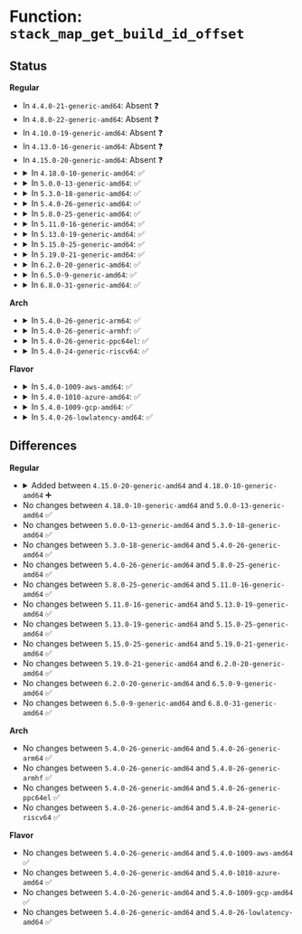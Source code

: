 # Function: <code>stack_map_get_build_id_offset</code>

## Status
<b>Regular</b>
<ul>
<li>
In <code>4.4.0-21-generic-amd64</code>: Absent ❓
</li>
<li>
In <code>4.8.0-22-generic-amd64</code>: Absent ❓
</li>
<li>
In <code>4.10.0-19-generic-amd64</code>: Absent ❓
</li>
<li>
In <code>4.13.0-16-generic-amd64</code>: Absent ❓
</li>
<li>
In <code>4.15.0-20-generic-amd64</code>: Absent ❓
</li>
<li>
<details>
<summary>In <code>4.18.0-10-generic-amd64</code>: ✅</summary>

```c
void stack_map_get_build_id_offset(struct bpf_stack_build_id * id_offs, u64 * ips, u32 trace_nr, bool user)
```

```json
{
  "name": "stack_map_get_build_id_offset",
  "collision_type": "Unique Static",
  "inline_type": "No",
  "funcs": [
    {
      "addr": 18446744071580748864,
      "name": "stack_map_get_build_id_offset",
      "external": false,
      "loc": "kernel/bpf/stackmap.c:283",
      "file": "kernel/bpf/stackmap.c",
      "inline": "seen, unknown",
      "caller_inline": [],
      "caller_func": [
        "kernel/bpf/stackmap.c:bpf_get_stack",
        "kernel/bpf/stackmap.c:bpf_get_stackid",
        "kernel/bpf/stackmap.c:bpf_get_stackid"
      ]
    }
  ],
  "symbols": [
    {
      "addr": 18446744071580748864,
      "name": "stack_map_get_build_id_offset",
      "section": ".text",
      "bind": "STB_LOCAL",
      "size": 1113
    }
  ]
}
```
</details>
</li>
<li>
<details>
<summary>In <code>5.0.0-13-generic-amd64</code>: ✅</summary>

```c
void stack_map_get_build_id_offset(struct bpf_stack_build_id * id_offs, u64 * ips, u32 trace_nr, bool user)
```

```json
{
  "name": "stack_map_get_build_id_offset",
  "collision_type": "Unique Static",
  "inline_type": "No",
  "funcs": [
    {
      "addr": 18446744071580813088,
      "name": "stack_map_get_build_id_offset",
      "external": false,
      "loc": "kernel/bpf/stackmap.c:287",
      "file": "kernel/bpf/stackmap.c",
      "inline": "seen, unknown",
      "caller_inline": [],
      "caller_func": [
        "kernel/bpf/stackmap.c:bpf_get_stack",
        "kernel/bpf/stackmap.c:bpf_get_stackid",
        "kernel/bpf/stackmap.c:bpf_get_stackid",
        "kernel/bpf/stackmap.c:bpf_get_stackid"
      ]
    }
  ],
  "symbols": [
    {
      "addr": 18446744071580813088,
      "name": "stack_map_get_build_id_offset",
      "section": ".text",
      "bind": "STB_LOCAL",
      "size": 1189
    }
  ]
}
```
</details>
</li>
<li>
<details>
<summary>In <code>5.3.0-18-generic-amd64</code>: ✅</summary>

```c
void stack_map_get_build_id_offset(struct bpf_stack_build_id * id_offs, u64 * ips, u32 trace_nr, bool user)
```

```json
{
  "name": "stack_map_get_build_id_offset",
  "collision_type": "Unique Static",
  "inline_type": "No",
  "funcs": [
    {
      "addr": 18446744071580902160,
      "name": "stack_map_get_build_id_offset",
      "external": false,
      "loc": "kernel/bpf/stackmap.c:282",
      "file": "kernel/bpf/stackmap.c",
      "inline": "seen, unknown",
      "caller_inline": [],
      "caller_func": [
        "kernel/bpf/stackmap.c:bpf_get_stack",
        "kernel/bpf/stackmap.c:bpf_get_stackid",
        "kernel/bpf/stackmap.c:bpf_get_stackid",
        "kernel/bpf/stackmap.c:bpf_get_stackid"
      ]
    }
  ],
  "symbols": [
    {
      "addr": 18446744071580902160,
      "name": "stack_map_get_build_id_offset",
      "section": ".text",
      "bind": "STB_LOCAL",
      "size": 1214
    }
  ]
}
```
</details>
</li>
<li>
<details>
<summary>In <code>5.4.0-26-generic-amd64</code>: ✅</summary>

```c
void stack_map_get_build_id_offset(struct bpf_stack_build_id * id_offs, u64 * ips, u32 trace_nr, bool user)
```

```json
{
  "name": "stack_map_get_build_id_offset",
  "collision_type": "Unique Static",
  "inline_type": "No",
  "funcs": [
    {
      "addr": 18446744071580955344,
      "name": "stack_map_get_build_id_offset",
      "external": false,
      "loc": "kernel/bpf/stackmap.c:282",
      "file": "kernel/bpf/stackmap.c",
      "inline": "seen, unknown",
      "caller_inline": [],
      "caller_func": [
        "kernel/bpf/stackmap.c:bpf_get_stack",
        "kernel/bpf/stackmap.c:bpf_get_stackid",
        "kernel/bpf/stackmap.c:bpf_get_stackid",
        "kernel/bpf/stackmap.c:bpf_get_stackid"
      ]
    }
  ],
  "symbols": [
    {
      "addr": 18446744071580955344,
      "name": "stack_map_get_build_id_offset",
      "section": ".text",
      "bind": "STB_LOCAL",
      "size": 1212
    }
  ]
}
```
</details>
</li>
<li>
<details>
<summary>In <code>5.8.0-25-generic-amd64</code>: ✅</summary>

```c
void stack_map_get_build_id_offset(struct bpf_stack_build_id * id_offs, u64 * ips, u32 trace_nr, bool user)
```

```json
{
  "name": "stack_map_get_build_id_offset",
  "collision_type": "Unique Static",
  "inline_type": "No",
  "funcs": [
    {
      "addr": 18446744071581119472,
      "name": "stack_map_get_build_id_offset",
      "external": false,
      "loc": "kernel/bpf/stackmap.c:284",
      "file": "kernel/bpf/stackmap.c",
      "inline": "seen, unknown",
      "caller_inline": [],
      "caller_func": [
        "kernel/bpf/stackmap.c:bpf_get_stack",
        "kernel/bpf/stackmap.c:bpf_get_stackid",
        "kernel/bpf/stackmap.c:bpf_get_stackid",
        "kernel/bpf/stackmap.c:bpf_get_stackid"
      ]
    }
  ],
  "symbols": [
    {
      "addr": 18446744071581119472,
      "name": "stack_map_get_build_id_offset",
      "section": ".text",
      "bind": "STB_LOCAL",
      "size": 497
    }
  ]
}
```
</details>
</li>
<li>
<details>
<summary>In <code>5.11.0-16-generic-amd64</code>: ✅</summary>

```c
void stack_map_get_build_id_offset(struct bpf_stack_build_id * id_offs, u64 * ips, u32 trace_nr, bool user)
```

```json
{
  "name": "stack_map_get_build_id_offset",
  "collision_type": "Unique Static",
  "inline_type": "No",
  "funcs": [
    {
      "addr": 18446744071581152352,
      "name": "stack_map_get_build_id_offset",
      "external": false,
      "loc": "kernel/bpf/stackmap.c:282",
      "file": "kernel/bpf/stackmap.c",
      "inline": "seen, unknown",
      "caller_inline": [],
      "caller_func": [
        "kernel/bpf/stackmap.c:__bpf_get_stack",
        "kernel/bpf/stackmap.c:__bpf_get_stackid",
        "kernel/bpf/stackmap.c:__bpf_get_stackid",
        "kernel/bpf/stackmap.c:__bpf_get_stackid"
      ]
    }
  ],
  "symbols": [
    {
      "addr": 18446744071581152352,
      "name": "stack_map_get_build_id_offset",
      "section": ".text",
      "bind": "STB_LOCAL",
      "size": 573
    }
  ]
}
```
</details>
</li>
<li>
<details>
<summary>In <code>5.13.0-19-generic-amd64</code>: ✅</summary>

```c
void stack_map_get_build_id_offset(struct bpf_stack_build_id * id_offs, u64 * ips, u32 trace_nr, bool user)
```

```json
{
  "name": "stack_map_get_build_id_offset",
  "collision_type": "Unique Static",
  "inline_type": "No",
  "funcs": [
    {
      "addr": 18446744071581168160,
      "name": "stack_map_get_build_id_offset",
      "external": false,
      "loc": "kernel/bpf/stackmap.c:147",
      "file": "kernel/bpf/stackmap.c",
      "inline": "seen, unknown",
      "caller_inline": [],
      "caller_func": [
        "kernel/bpf/stackmap.c:__bpf_get_stack",
        "kernel/bpf/stackmap.c:__bpf_get_stackid",
        "kernel/bpf/stackmap.c:__bpf_get_stackid",
        "kernel/bpf/stackmap.c:__bpf_get_stackid"
      ]
    }
  ],
  "symbols": [
    {
      "addr": 18446744071581168160,
      "name": "stack_map_get_build_id_offset",
      "section": ".text",
      "bind": "STB_LOCAL",
      "size": 565
    }
  ]
}
```
</details>
</li>
<li>
<details>
<summary>In <code>5.15.0-25-generic-amd64</code>: ✅</summary>

```c
void stack_map_get_build_id_offset(struct bpf_stack_build_id * id_offs, u64 * ips, u32 trace_nr, bool user)
```

```json
{
  "name": "stack_map_get_build_id_offset",
  "collision_type": "Unique Static",
  "inline_type": "No",
  "funcs": [
    {
      "addr": 18446744071581407232,
      "name": "stack_map_get_build_id_offset",
      "external": false,
      "loc": "kernel/bpf/stackmap.c:148",
      "file": "kernel/bpf/stackmap.c",
      "inline": "seen, unknown",
      "caller_inline": [],
      "caller_func": [
        "kernel/bpf/stackmap.c:__bpf_get_stack",
        "kernel/bpf/stackmap.c:__bpf_get_stackid",
        "kernel/bpf/stackmap.c:__bpf_get_stackid",
        "kernel/bpf/stackmap.c:__bpf_get_stackid"
      ]
    }
  ],
  "symbols": [
    {
      "addr": 18446744071581407232,
      "name": "stack_map_get_build_id_offset",
      "section": ".text",
      "bind": "STB_LOCAL",
      "size": 556
    }
  ]
}
```
</details>
</li>
<li>
<details>
<summary>In <code>5.19.0-21-generic-amd64</code>: ✅</summary>

```c
void stack_map_get_build_id_offset(struct bpf_stack_build_id * id_offs, u64 * ips, u32 trace_nr, bool user)
```

```json
{
  "name": "stack_map_get_build_id_offset",
  "collision_type": "Unique Static",
  "inline_type": "No",
  "funcs": [
    {
      "addr": 18446744071581731104,
      "name": "stack_map_get_build_id_offset",
      "external": false,
      "loc": "kernel/bpf/stackmap.c:127",
      "file": "kernel/bpf/stackmap.c",
      "inline": "seen, unknown",
      "caller_inline": [],
      "caller_func": [
        "kernel/bpf/stackmap.c:__bpf_get_stack",
        "kernel/bpf/stackmap.c:__bpf_get_stackid",
        "kernel/bpf/stackmap.c:__bpf_get_stackid",
        "kernel/bpf/stackmap.c:__bpf_get_stackid"
      ]
    }
  ],
  "symbols": [
    {
      "addr": 18446744071581731104,
      "name": "stack_map_get_build_id_offset",
      "section": ".text",
      "bind": "STB_LOCAL",
      "size": 647
    }
  ]
}
```
</details>
</li>
<li>
<details>
<summary>In <code>6.2.0-20-generic-amd64</code>: ✅</summary>

```c
void stack_map_get_build_id_offset(struct bpf_stack_build_id * id_offs, u64 * ips, u32 trace_nr, bool user)
```

```json
{
  "name": "stack_map_get_build_id_offset",
  "collision_type": "Unique Static",
  "inline_type": "No",
  "funcs": [
    {
      "addr": 18446744071582138816,
      "name": "stack_map_get_build_id_offset",
      "external": false,
      "loc": "kernel/bpf/stackmap.c:127",
      "file": "kernel/bpf/stackmap.c",
      "inline": "seen, unknown",
      "caller_inline": [],
      "caller_func": [
        "kernel/bpf/stackmap.c:__bpf_get_stack",
        "kernel/bpf/stackmap.c:__bpf_get_stackid",
        "kernel/bpf/stackmap.c:__bpf_get_stackid",
        "kernel/bpf/stackmap.c:__bpf_get_stackid"
      ]
    }
  ],
  "symbols": [
    {
      "addr": 18446744071582138816,
      "name": "stack_map_get_build_id_offset",
      "section": ".text",
      "bind": "STB_LOCAL",
      "size": 631
    }
  ]
}
```
</details>
</li>
<li>
<details>
<summary>In <code>6.5.0-9-generic-amd64</code>: ✅</summary>

```c
void stack_map_get_build_id_offset(struct bpf_stack_build_id * id_offs, u64 * ips, u32 trace_nr, bool user)
```

```json
{
  "name": "stack_map_get_build_id_offset",
  "collision_type": "Unique Static",
  "inline_type": "No",
  "funcs": [
    {
      "addr": 18446744071582336000,
      "name": "stack_map_get_build_id_offset",
      "external": false,
      "loc": "kernel/bpf/stackmap.c:124",
      "file": "kernel/bpf/stackmap.c",
      "inline": "seen, unknown",
      "caller_inline": [],
      "caller_func": [
        "kernel/bpf/stackmap.c:__bpf_get_stack",
        "kernel/bpf/stackmap.c:__bpf_get_stackid",
        "kernel/bpf/stackmap.c:__bpf_get_stackid",
        "kernel/bpf/stackmap.c:__bpf_get_stackid"
      ]
    }
  ],
  "symbols": [
    {
      "addr": 18446744071582336000,
      "name": "stack_map_get_build_id_offset",
      "section": ".text",
      "bind": "STB_LOCAL",
      "size": 666
    }
  ]
}
```
</details>
</li>
<li>
<details>
<summary>In <code>6.8.0-31-generic-amd64</code>: ✅</summary>

```c
void stack_map_get_build_id_offset(struct bpf_stack_build_id * id_offs, u64 * ips, u32 trace_nr, bool user)
```

```json
{
  "name": "stack_map_get_build_id_offset",
  "collision_type": "Unique Static",
  "inline_type": "No",
  "funcs": [
    {
      "addr": 18446744071582502256,
      "name": "stack_map_get_build_id_offset",
      "external": false,
      "loc": "kernel/bpf/stackmap.c:124",
      "file": "kernel/bpf/stackmap.c",
      "inline": "seen, unknown",
      "caller_inline": [],
      "caller_func": [
        "kernel/bpf/stackmap.c:__bpf_get_stack",
        "kernel/bpf/stackmap.c:__bpf_get_stackid",
        "kernel/bpf/stackmap.c:__bpf_get_stackid",
        "kernel/bpf/stackmap.c:__bpf_get_stackid"
      ]
    }
  ],
  "symbols": [
    {
      "addr": 18446744071582502256,
      "name": "stack_map_get_build_id_offset",
      "section": ".text",
      "bind": "STB_LOCAL",
      "size": 666
    }
  ]
}
```
</details>
</li>
</ul>
<b>Arch</b>
<ul>
<li>
<details>
<summary>In <code>5.4.0-26-generic-arm64</code>: ✅</summary>

```c
void stack_map_get_build_id_offset(struct bpf_stack_build_id * id_offs, u64 * ips, u32 trace_nr, bool user)
```

```json
{
  "name": "stack_map_get_build_id_offset",
  "collision_type": "Unique Static",
  "inline_type": "No",
  "funcs": [
    {
      "addr": 18446603336492300880,
      "name": "stack_map_get_build_id_offset",
      "external": false,
      "loc": "kernel/bpf/stackmap.c:282",
      "file": "kernel/bpf/stackmap.c",
      "inline": "seen, unknown",
      "caller_inline": [],
      "caller_func": [
        "kernel/bpf/stackmap.c:bpf_get_stack",
        "kernel/bpf/stackmap.c:bpf_get_stackid",
        "kernel/bpf/stackmap.c:bpf_get_stackid",
        "kernel/bpf/stackmap.c:bpf_get_stackid"
      ]
    }
  ],
  "symbols": [
    {
      "addr": 18446603336492300880,
      "name": "stack_map_get_build_id_offset",
      "section": ".text",
      "bind": "STB_LOCAL",
      "size": 1204
    }
  ]
}
```
</details>
</li>
<li>
<details>
<summary>In <code>5.4.0-26-generic-armhf</code>: ✅</summary>

```c
void stack_map_get_build_id_offset(struct bpf_stack_build_id * id_offs, u64 * ips, u32 trace_nr, bool user)
```

```json
{
  "name": "stack_map_get_build_id_offset",
  "collision_type": "Unique Static",
  "inline_type": "No",
  "funcs": [
    {
      "addr": 3226185984,
      "name": "stack_map_get_build_id_offset",
      "external": false,
      "loc": "kernel/bpf/stackmap.c:282",
      "file": "kernel/bpf/stackmap.c",
      "inline": "seen, unknown",
      "caller_inline": [],
      "caller_func": [
        "kernel/bpf/stackmap.c:bpf_get_stack",
        "kernel/bpf/stackmap.c:bpf_get_stackid",
        "kernel/bpf/stackmap.c:bpf_get_stackid",
        "kernel/bpf/stackmap.c:bpf_get_stackid"
      ]
    }
  ],
  "symbols": [
    {
      "addr": 3226185984,
      "name": "stack_map_get_build_id_offset",
      "section": ".text",
      "bind": "STB_LOCAL",
      "size": 1204
    }
  ]
}
```
</details>
</li>
<li>
<details>
<summary>In <code>5.4.0-26-generic-ppc64el</code>: ✅</summary>

```c
void stack_map_get_build_id_offset(struct bpf_stack_build_id * id_offs, u64 * ips, u32 trace_nr, bool user)
```

```json
{
  "name": "stack_map_get_build_id_offset",
  "collision_type": "Unique Static",
  "inline_type": "No",
  "funcs": [
    {
      "addr": 13835058055285537296,
      "name": "stack_map_get_build_id_offset",
      "external": false,
      "loc": "kernel/bpf/stackmap.c:282",
      "file": "kernel/bpf/stackmap.c",
      "inline": "seen, unknown",
      "caller_inline": [],
      "caller_func": [
        "kernel/bpf/stackmap.c:bpf_get_stack",
        "kernel/bpf/stackmap.c:bpf_get_stackid",
        "kernel/bpf/stackmap.c:bpf_get_stackid",
        "kernel/bpf/stackmap.c:bpf_get_stackid"
      ]
    }
  ],
  "symbols": [
    {
      "addr": 13835058055285537296,
      "name": "stack_map_get_build_id_offset",
      "section": ".text",
      "bind": "STB_LOCAL",
      "size": 1512
    }
  ]
}
```
</details>
</li>
<li>
<details>
<summary>In <code>5.4.0-24-generic-riscv64</code>: ✅</summary>

```c
void stack_map_get_build_id_offset(struct bpf_stack_build_id * id_offs, u64 * ips, u32 trace_nr, bool user)
```

```json
{
  "name": "stack_map_get_build_id_offset",
  "collision_type": "Unique Static",
  "inline_type": "No",
  "funcs": [
    {
      "addr": 18446743936272430532,
      "name": "stack_map_get_build_id_offset",
      "external": false,
      "loc": "kernel/bpf/stackmap.c:282",
      "file": "kernel/bpf/stackmap.c",
      "inline": "seen, unknown",
      "caller_inline": [],
      "caller_func": [
        "kernel/bpf/stackmap.c:bpf_get_stack",
        "kernel/bpf/stackmap.c:bpf_get_stackid",
        "kernel/bpf/stackmap.c:bpf_get_stackid",
        "kernel/bpf/stackmap.c:bpf_get_stackid"
      ]
    }
  ],
  "symbols": [
    {
      "addr": 18446743936272430532,
      "name": "stack_map_get_build_id_offset",
      "section": ".text",
      "bind": "STB_LOCAL",
      "size": 1030
    }
  ]
}
```
</details>
</li>
</ul>
<b>Flavor</b>
<ul>
<li>
<details>
<summary>In <code>5.4.0-1009-aws-amd64</code>: ✅</summary>

```c
void stack_map_get_build_id_offset(struct bpf_stack_build_id * id_offs, u64 * ips, u32 trace_nr, bool user)
```

```json
{
  "name": "stack_map_get_build_id_offset",
  "collision_type": "Unique Static",
  "inline_type": "No",
  "funcs": [
    {
      "addr": 18446744071580924144,
      "name": "stack_map_get_build_id_offset",
      "external": false,
      "loc": "kernel/bpf/stackmap.c:282",
      "file": "kernel/bpf/stackmap.c",
      "inline": "seen, unknown",
      "caller_inline": [],
      "caller_func": [
        "kernel/bpf/stackmap.c:bpf_get_stack",
        "kernel/bpf/stackmap.c:bpf_get_stackid",
        "kernel/bpf/stackmap.c:bpf_get_stackid",
        "kernel/bpf/stackmap.c:bpf_get_stackid"
      ]
    }
  ],
  "symbols": [
    {
      "addr": 18446744071580924144,
      "name": "stack_map_get_build_id_offset",
      "section": ".text",
      "bind": "STB_LOCAL",
      "size": 1212
    }
  ]
}
```
</details>
</li>
<li>
<details>
<summary>In <code>5.4.0-1010-azure-amd64</code>: ✅</summary>

```c
void stack_map_get_build_id_offset(struct bpf_stack_build_id * id_offs, u64 * ips, u32 trace_nr, bool user)
```

```json
{
  "name": "stack_map_get_build_id_offset",
  "collision_type": "Unique Static",
  "inline_type": "No",
  "funcs": [
    {
      "addr": 18446744071580870208,
      "name": "stack_map_get_build_id_offset",
      "external": false,
      "loc": "kernel/bpf/stackmap.c:282",
      "file": "kernel/bpf/stackmap.c",
      "inline": "seen, unknown",
      "caller_inline": [],
      "caller_func": [
        "kernel/bpf/stackmap.c:bpf_get_stack",
        "kernel/bpf/stackmap.c:bpf_get_stackid",
        "kernel/bpf/stackmap.c:bpf_get_stackid",
        "kernel/bpf/stackmap.c:bpf_get_stackid"
      ]
    }
  ],
  "symbols": [
    {
      "addr": 18446744071580870208,
      "name": "stack_map_get_build_id_offset",
      "section": ".text",
      "bind": "STB_LOCAL",
      "size": 1207
    }
  ]
}
```
</details>
</li>
<li>
<details>
<summary>In <code>5.4.0-1009-gcp-amd64</code>: ✅</summary>

```c
void stack_map_get_build_id_offset(struct bpf_stack_build_id * id_offs, u64 * ips, u32 trace_nr, bool user)
```

```json
{
  "name": "stack_map_get_build_id_offset",
  "collision_type": "Unique Static",
  "inline_type": "No",
  "funcs": [
    {
      "addr": 18446744071580915392,
      "name": "stack_map_get_build_id_offset",
      "external": false,
      "loc": "kernel/bpf/stackmap.c:282",
      "file": "kernel/bpf/stackmap.c",
      "inline": "seen, unknown",
      "caller_inline": [],
      "caller_func": [
        "kernel/bpf/stackmap.c:bpf_get_stack",
        "kernel/bpf/stackmap.c:bpf_get_stackid",
        "kernel/bpf/stackmap.c:bpf_get_stackid",
        "kernel/bpf/stackmap.c:bpf_get_stackid"
      ]
    }
  ],
  "symbols": [
    {
      "addr": 18446744071580915392,
      "name": "stack_map_get_build_id_offset",
      "section": ".text",
      "bind": "STB_LOCAL",
      "size": 1212
    }
  ]
}
```
</details>
</li>
<li>
<details>
<summary>In <code>5.4.0-26-lowlatency-amd64</code>: ✅</summary>

```c
void stack_map_get_build_id_offset(struct bpf_stack_build_id * id_offs, u64 * ips, u32 trace_nr, bool user)
```

```json
{
  "name": "stack_map_get_build_id_offset",
  "collision_type": "Unique Static",
  "inline_type": "No",
  "funcs": [
    {
      "addr": 18446744071580975456,
      "name": "stack_map_get_build_id_offset",
      "external": false,
      "loc": "kernel/bpf/stackmap.c:282",
      "file": "kernel/bpf/stackmap.c",
      "inline": "seen, unknown",
      "caller_inline": [],
      "caller_func": [
        "kernel/bpf/stackmap.c:bpf_get_stack",
        "kernel/bpf/stackmap.c:bpf_get_stackid",
        "kernel/bpf/stackmap.c:bpf_get_stackid",
        "kernel/bpf/stackmap.c:bpf_get_stackid"
      ]
    }
  ],
  "symbols": [
    {
      "addr": 18446744071580975456,
      "name": "stack_map_get_build_id_offset",
      "section": ".text",
      "bind": "STB_LOCAL",
      "size": 1242
    }
  ]
}
```
</details>
</li>
</ul>

## Differences
<b>Regular</b>
<ul>
<li>
<details>
<summary>Added between <code>4.15.0-20-generic-amd64</code> and <code>4.18.0-10-generic-amd64</code> ➕</summary>

```c
void stack_map_get_build_id_offset(struct bpf_stack_build_id * id_offs, u64 * ips, u32 trace_nr, bool user)
```
</details>
</li>
<li>
No changes between <code>4.18.0-10-generic-amd64</code> and <code>5.0.0-13-generic-amd64</code> ✅
</li>
<li>
No changes between <code>5.0.0-13-generic-amd64</code> and <code>5.3.0-18-generic-amd64</code> ✅
</li>
<li>
No changes between <code>5.3.0-18-generic-amd64</code> and <code>5.4.0-26-generic-amd64</code> ✅
</li>
<li>
No changes between <code>5.4.0-26-generic-amd64</code> and <code>5.8.0-25-generic-amd64</code> ✅
</li>
<li>
No changes between <code>5.8.0-25-generic-amd64</code> and <code>5.11.0-16-generic-amd64</code> ✅
</li>
<li>
No changes between <code>5.11.0-16-generic-amd64</code> and <code>5.13.0-19-generic-amd64</code> ✅
</li>
<li>
No changes between <code>5.13.0-19-generic-amd64</code> and <code>5.15.0-25-generic-amd64</code> ✅
</li>
<li>
No changes between <code>5.15.0-25-generic-amd64</code> and <code>5.19.0-21-generic-amd64</code> ✅
</li>
<li>
No changes between <code>5.19.0-21-generic-amd64</code> and <code>6.2.0-20-generic-amd64</code> ✅
</li>
<li>
No changes between <code>6.2.0-20-generic-amd64</code> and <code>6.5.0-9-generic-amd64</code> ✅
</li>
<li>
No changes between <code>6.5.0-9-generic-amd64</code> and <code>6.8.0-31-generic-amd64</code> ✅
</li>
</ul>
<b>Arch</b>
<ul>
<li>
No changes between <code>5.4.0-26-generic-amd64</code> and <code>5.4.0-26-generic-arm64</code> ✅
</li>
<li>
No changes between <code>5.4.0-26-generic-amd64</code> and <code>5.4.0-26-generic-armhf</code> ✅
</li>
<li>
No changes between <code>5.4.0-26-generic-amd64</code> and <code>5.4.0-26-generic-ppc64el</code> ✅
</li>
<li>
No changes between <code>5.4.0-26-generic-amd64</code> and <code>5.4.0-24-generic-riscv64</code> ✅
</li>
</ul>
<b>Flavor</b>
<ul>
<li>
No changes between <code>5.4.0-26-generic-amd64</code> and <code>5.4.0-1009-aws-amd64</code> ✅
</li>
<li>
No changes between <code>5.4.0-26-generic-amd64</code> and <code>5.4.0-1010-azure-amd64</code> ✅
</li>
<li>
No changes between <code>5.4.0-26-generic-amd64</code> and <code>5.4.0-1009-gcp-amd64</code> ✅
</li>
<li>
No changes between <code>5.4.0-26-generic-amd64</code> and <code>5.4.0-26-lowlatency-amd64</code> ✅
</li>
</ul>
